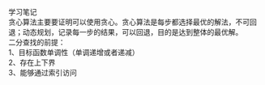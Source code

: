 学习笔记  
贪心算法主要要证明可以使用贪心。贪心算法是每步都选择最优的解法，不可回退；动态规划，记录每一步的结果，可以回退，目的是达到整体的最优解。  
二分查找的前提：  
1、目标函数单调性（单调递增或者递减）  
2、存在上下界  
3、能够通过索引访问  
